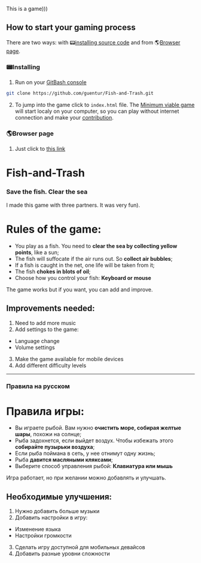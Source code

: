 This is a game)))

## How to start your gaming process
There are two ways: with 📟[installing source code](#Installing) and from 🌎[Browser page](#Browser-page).

### 📟Installing
1. Run on your [GitBash console](https://gitforwindows.org/)
```bash
git clone https://github.com/guentur/Fish-and-Trash.git
```
2. To jump into the game click to `index.html` file. The [Minimum viable game](https://en.wikipedia.org/wiki/Minimum_viable_product) will start localy on your computer, so you can play without internet connection and make your [contribution](https://github.com/guentur/Fish-and-Trash/issues).

### 🌎Browser page
1. Just click to [this link](https://guentur.github.io/Fish-and-Trash/)

# Fish-and-Trash
### Save the fish. Clear the sea

I made this game with three partners. It was very fun).

# Rules of the game:
- You play as a fish. You need to **clear the sea by collecting yellow points**, like a sun;
- The fish will suffocate if the air runs out. So **collect air bubbles**;
- If a fish is caught in the net, one life will be taken from it;
- The fish **chokes in blots of oil**;
- Choose how you control your fish: **Keyboard or mouse**

The game works but if you want, you can add and improve.

## Improvements needed:
1. Need to add more music
2. Add settings to the game:
  - Language change
  - Volume settings
3. Make the game available for mobile devices
4. Add different difficulty levels

------

### Правила на русском

# Правила игры:
- Вы играете рыбой. Вам нужно **очистить море, собирая желтые шары**, похожи на солнце;
- Рыба задохнется, если выйдет воздух. Чтобы избежать этого **собирайте пузырьки воздуха**;
- Если рыба поймана в сеть, у нее отнимут одну жизнь;
- Рыба **давится масляными кляксами**;
- Выберите способ управления рыбой: **Клавиатура или мышь**

Игра работает, но при желании можно добавлять и улучшать.

## Необходимые улучшения:
1. Нужно добавить больше музыки
2. Добавить настройки в игру:
  - Изменение языка
  - Настройки громкости
3. Сделать игру доступной для мобильных девайсов
4. Добавить разные уровни сложности

